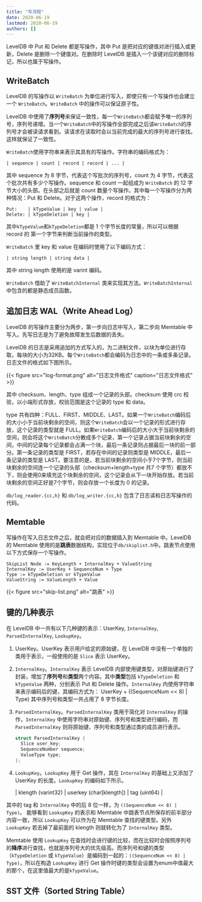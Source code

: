 ```yaml
---
title: "写流程"
date: 2020-06-19
lastmod: 2020-06-19
authors: []
---
```


LevelDB 中 Put 和 Delete 都是写操作，其中 Put 是把对应的键值对进行插入或更新，Delete 是删除一个键值对。在删除时 LevelDB 是插入一个该键对应的删除标记，所以也属于写操作。

## WriteBatch

LevelDB 的写操作以 `WriteBatch` 为单位进行写入，即使只有一个写操作也会建立一个 `WriteBatch`。`WriteBatch` 中的操作可以保证原子性。

LevelDB 中使用了**序列号**来保证一致性，每一个`WriteBatch`都会赋予唯一的序列号，序列号递增。当一个`WriteBatch`中的写操作全部完成之后该`WriteBatch`的序列号才会被读请求看到。读请求在读取时会以当前完成的最大的序列号进行查找。这样就保证了一致性。

`WriteBatch`使用字符串来表示其具有的写操作。字符串的编码格式为：

    | sequence | count | record | record | ... |

其中 sequence 为 8 字节，代表这个写批次的序列号，count 为 4 字节，代表这个批次共有多少个写操作。sequence 和 count 一起组成为 `WriteBatch` 的 12 字节大小的头部。在头部之后就是 count 数量个写操作。其中每一个写操作分为两种情况：Put 和 Delete。对于这两个操作，record 的格式为：

    Put:    | kTypeValue | key | value |
    Delete: | kTypeDeletion | key |

其中`kTypeValue`和`kTypeDeletion`都是 1 个字节长度的常量，所以可以根据 record 的
第一个字节来判断当前操作的类型。

`WriteBatch` 里 key 和 value 在编码时使用了以下编码方式：

    | string length | string data |

其中 string length 使用的是 varint 编码。

`WriteBatch` 借助了 `WriteBatchInternal` 类来实现其方法。`WriteBatchInternal` 中包含的都是静态成员函数。

## 追加日志 WAL（Write Ahead Log）

LevelDB 的写操作主要分为两步，第一步向日志中写入，第二步向 Memtable 中写入。先写日志是为了避免故障发生后数据的丢失。

LevelDB 的日志是采用追加的方式写入的，为二进制文件，以块为单位进行存取，每块的大小为32KB。每个`WriteBatch`都会编码为日志中的一条或多条记录。日志文件的格式如下图所示。

{{< figure src="log-format.png" alt="日志文件格式" caption="日志文件格式" >}}

其中 checksum、length、type 组成一个记录的头部。checksum 使用 crc 校验，以小端形式存放，校验范围是这个记录的 type 和 data。

type 共有四种：FULL、FIRST、MIDDLE、LAST。如果一个`WriteBatch`编码后的大小小于当前块剩余的空间，则这个`WriteBatch`会以一个记录的形式进行存放，这个记录的类型就是 FULL。如果`WriteBatch`编码后的大小大于当前块剩余的空间，则会将这个`WriteBatch`分散成多个记录，第一个记录占据当前块剩余的空间，中间的记录每个记录都会占满一个块，最后一条记录则占据最后一块的前一部分。第一条记录的类型是 FIRST，若存在中间的记录则类型是 MIDDLE，最后一条记录的类型是 LAST。要注意的是，若当前块剩余的空间小于7个字节，则当前块剩余的空间连一个记录的头部（checksum+length+type 共7 个字节）都放不下，则会使用0来填充这个块剩余的空间，这个记录会从下一块开始存放。若当前块剩余的空间正好是7个字节，则会存放一个长度为 0 的记录。

`db/log_reader.{cc,h}` 和 `db/log_writer.{cc,h}` 包含了日志读和日志写操作的代码。

## Memtable

写操作在写入日志文件之后，就会把对应的数据插入到 Memtable 中。LevelDB 的 Memtable 使用的是**跳表**数据结构，实现位于`db/skiplist.h`中。跳表节点使用以下方式保存一个写操作。

    SkipList Node := KeyLength + InternalKey + ValueString
    InternalKey := UserKey + SequenceNum + Type
    Type := kTypeDeletion or kTypeValue
    ValueString := ValueLength + Value

{{< figure src="skip-list.png" alt="跳表" >}}

## 键的几种表示

在 LevelDB 中一共有以下几种键的表示：UserKey, `InternalKey`, `ParsedInternalKey`, `LookupKey`。

1. UserKey。UserKey 表示用户给定的原始键，在 LevelDB 中没有一个单独的类用于表示，一般使用的是 `Slice` 表示 UserKey。
2. `InternalKey`。`InternalKey` 表示 LevelDB 内部使用键类型，对原始键进行了封装，增加了**序列号**和**类型**两个内容。其中**类型**包括 `kTypeDeletion` 和 `kTypeValue` 两种，分别表示 Put 和 Delete 操作。`InternalKey` 内使用字符串来表示编码后的键，其编码方式为：
    UserKey + ((SequenceNum << 8) | Type)
其中序列号和类型一共占用了 8 字节长度。
3. `ParsedInternalKey`。`ParsedInternalKey` 类用于简化对 `InternalKey` 的操作，`InternalKey` 中使用字符串对原始键、序列号和类型进行编码，而 `ParsedInternalKey` 则将原始键、序列号和类型通过类的成员进行表示。

    ```C++
    struct ParsedInternalKey {
      Slice user_key;
      SequenceNumber sequence;
      ValueType type;
    };
    ```

4. `LookupKey`。`LookupKey` 用于 Get 操作，其在 `InternalKey` 的基础上又添加了 UserKey 的长度。`LookupKey` 的编码如下所示。

    | klength (varint32) | userkey (char[klength]) | tag (uint64) |

其中的 tag 和 `InternalKey` 中的后 8 位一样，为 `((SequenceNum << 8) | Type)`。
能够看到 `LookupKey` 的表示和 Memtable 中跳表节点所保存的前半部分内容一致，所以 `LookupKey` 可以作为在 Memtable 查找的键类型。另外 `LookupKey` 若去掉了最前面的 klength 则就转化为了 `InternalKey` 类型。

Memtable 使用 `LookupKey` 在查找时会进行键的比较，而在比较时会按照序列号的**降序**进行查找，也就是序列号大的优先级高。而序列号和键的类型（`kTypeDeletion` 或 `kTypeValue`）是编码到一起的：`((SequenceNum << 8) | Type)`，所以在构造 `LookupKey` 进行 Get 操作时键的类型会设置为enum中值最大的那个，在这里值最大的是`kTypeValue`。

## SST 文件（Sorted String Table）
